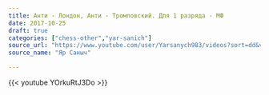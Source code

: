 ```yaml
---
title: Анти - Лондон, Анти - Тромповский. Для 1 разряда - МФ
date: 2017-10-25
draft: true
categories: ["chess-other","yar-sanich"]
source_url: "https://www.youtube.com/user/Yarsanych983/videos?sort=dd&view=0&flow=grid"
source_name: "Яр Саныч"

---
```


<!--more-->
<div class="container">
  <div class="row">
    <div class="col-12">
      {{< youtube YOrkuRtJ3Do >}}
    </div>
  </div>
</div>
